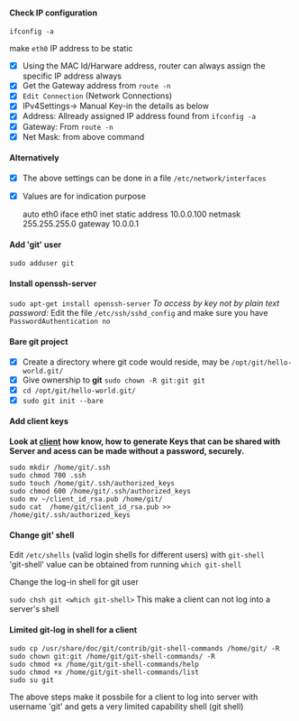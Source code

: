 #### Check IP configuration

`ifconfig -a`

make `eth0` IP address to be static
* [X] Using the MAC Id/Harware address, router can always assign the specific IP address always
* [X] Get the Gateway address from `route -n`
* [X] `Edit Connection` (Network Connections)
* [X] IPv4Settings-> Manual Key-in the details as below
* [X] Address: Allready assigned IP address found from `ifconfig -a`
* [X] Gateway: From `route -n`
* [X] Net Mask: from above command

#### Alternatively

* [X] The above settings can be done in a file `/etc/network/interfaces`
* [X] Values are for indication purpose


    auto eth0
    iface eth0 inet static
    address 10.0.0.100
    netmask 255.255.255.0
    gateway 10.0.0.1
    
#### Add 'git' user    
`sudo adduser git`

#### Install openssh-server    
`sudo apt-get install openssh-server`
*To access by key not by plain text password:*
Edit the file `/etc/ssh/sshd_config` and make sure you have `PasswordAuthentication no`


#### Bare git project

* [X] Create a directory where git code would reside, may be `/opt/git/hello-world.git/`
* [X] Give ownership to **git** `sudo chown -R git:git git`
* [X] `cd /opt/git/hello-world.git/`
* [X] `sudo git init --bare`

#### Add client keys


__Look at [client](./client.md) how know, how to generate Keys that can be shared with Server and 
acess can be made without a password, securely.__

    sudo mkdir /home/git/.ssh
    sudo chmod 700 .ssh
    sudo touch /home/git/.ssh/authorized_keys
    sudo chmod 600 /home/git/.ssh/authorized_keys
    sudo mv ~/client_id_rsa.pub /home/git/
    sudo cat  /home/git/client_id_rsa.pub >> /home/git/.ssh/authorized_keys 

#### Change git' shell 
Edit `/etc/shells` (valid login shells for different users) with `git-shell`  
'git-shell' value can be obtained from running `which git-shell`

Change the log-in shell for git user

`sudo chsh git <which git-shell>`
This make a client can not log into a server's shell

####  Limited git-log in shell for a client
     
    sudo cp /usr/share/doc/git/contrib/git-shell-commands /home/git/ -R
    sudo chown git:git /home/git/git-shell-commands/ -R
    sudo chmod +x /home/git/git-shell-commands/help 
    sudo chmod +x /home/git/git-shell-commands/list
    sudo su git
The above steps make it possbile for a client to log into server with username 'git' and gets 
a very limited capability shell (git shell)

